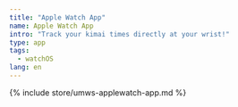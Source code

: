 ```yaml
---
title: "Apple Watch App"
name: Apple Watch App
intro: "Track your kimai times directly at your wrist!"
type: app
tags:
  - watchOS 
lang: en
---
```


{% include store/umws-applewatch-app.md %}
